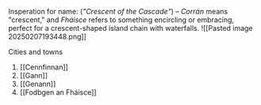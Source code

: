 Insperation for name: (_"Crescent of the Cascade"_) – _Corrán_ means "crescent," and _Fháisce_ refers to something encircling or embracing, perfect for a crescent-shaped island chain with waterfalls.
![[Pasted image 20250207193448.png]]

Cities and towns
1. [[Cennfinnan]]
2. [[Gann]]
3. [[Genann]]
4. [[Fodbgen an Fháisce]]